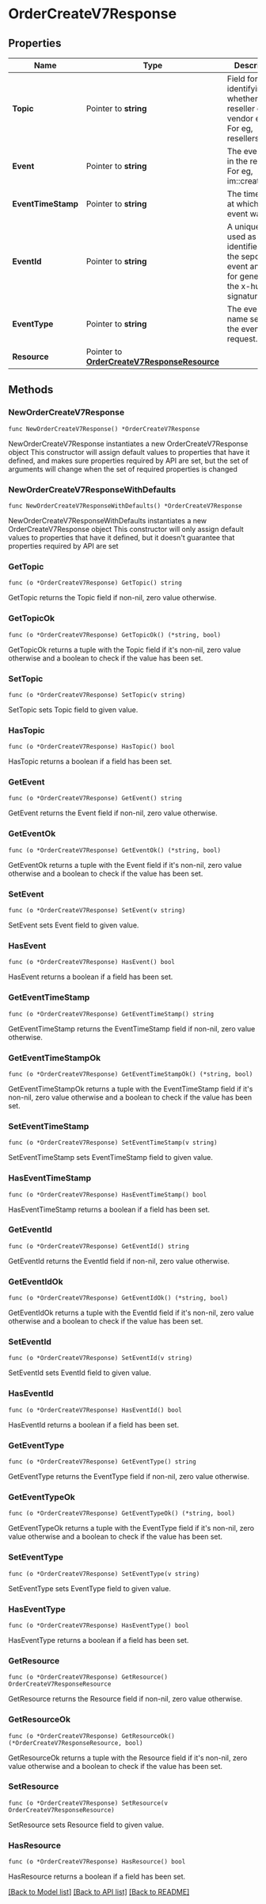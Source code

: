 # OrderCreateV7Response

## Properties

Name | Type | Description | Notes
------------ | ------------- | ------------- | -------------
**Topic** | Pointer to **string** | Field for identifying whether it is a reseller or vendor event. For eg, resellers/orders | [optional] 
**Event** | Pointer to **string** | The event sent in the request. For eg, im::create. | [optional] 
**EventTimeStamp** | Pointer to **string** | The timestamp at which the event was sent. | [optional] 
**EventId** | Pointer to **string** | A unique id used as identifier for the sepcific event and used for generating the x-hub signature. | [optional] 
**EventType** | Pointer to **string** | The event name sent in the event request. | [optional] 
**Resource** | Pointer to [**OrderCreateV7ResponseResource**](OrderCreateV7ResponseResource.md) |  | [optional] 

## Methods

### NewOrderCreateV7Response

`func NewOrderCreateV7Response() *OrderCreateV7Response`

NewOrderCreateV7Response instantiates a new OrderCreateV7Response object
This constructor will assign default values to properties that have it defined,
and makes sure properties required by API are set, but the set of arguments
will change when the set of required properties is changed

### NewOrderCreateV7ResponseWithDefaults

`func NewOrderCreateV7ResponseWithDefaults() *OrderCreateV7Response`

NewOrderCreateV7ResponseWithDefaults instantiates a new OrderCreateV7Response object
This constructor will only assign default values to properties that have it defined,
but it doesn't guarantee that properties required by API are set

### GetTopic

`func (o *OrderCreateV7Response) GetTopic() string`

GetTopic returns the Topic field if non-nil, zero value otherwise.

### GetTopicOk

`func (o *OrderCreateV7Response) GetTopicOk() (*string, bool)`

GetTopicOk returns a tuple with the Topic field if it's non-nil, zero value otherwise
and a boolean to check if the value has been set.

### SetTopic

`func (o *OrderCreateV7Response) SetTopic(v string)`

SetTopic sets Topic field to given value.

### HasTopic

`func (o *OrderCreateV7Response) HasTopic() bool`

HasTopic returns a boolean if a field has been set.

### GetEvent

`func (o *OrderCreateV7Response) GetEvent() string`

GetEvent returns the Event field if non-nil, zero value otherwise.

### GetEventOk

`func (o *OrderCreateV7Response) GetEventOk() (*string, bool)`

GetEventOk returns a tuple with the Event field if it's non-nil, zero value otherwise
and a boolean to check if the value has been set.

### SetEvent

`func (o *OrderCreateV7Response) SetEvent(v string)`

SetEvent sets Event field to given value.

### HasEvent

`func (o *OrderCreateV7Response) HasEvent() bool`

HasEvent returns a boolean if a field has been set.

### GetEventTimeStamp

`func (o *OrderCreateV7Response) GetEventTimeStamp() string`

GetEventTimeStamp returns the EventTimeStamp field if non-nil, zero value otherwise.

### GetEventTimeStampOk

`func (o *OrderCreateV7Response) GetEventTimeStampOk() (*string, bool)`

GetEventTimeStampOk returns a tuple with the EventTimeStamp field if it's non-nil, zero value otherwise
and a boolean to check if the value has been set.

### SetEventTimeStamp

`func (o *OrderCreateV7Response) SetEventTimeStamp(v string)`

SetEventTimeStamp sets EventTimeStamp field to given value.

### HasEventTimeStamp

`func (o *OrderCreateV7Response) HasEventTimeStamp() bool`

HasEventTimeStamp returns a boolean if a field has been set.

### GetEventId

`func (o *OrderCreateV7Response) GetEventId() string`

GetEventId returns the EventId field if non-nil, zero value otherwise.

### GetEventIdOk

`func (o *OrderCreateV7Response) GetEventIdOk() (*string, bool)`

GetEventIdOk returns a tuple with the EventId field if it's non-nil, zero value otherwise
and a boolean to check if the value has been set.

### SetEventId

`func (o *OrderCreateV7Response) SetEventId(v string)`

SetEventId sets EventId field to given value.

### HasEventId

`func (o *OrderCreateV7Response) HasEventId() bool`

HasEventId returns a boolean if a field has been set.

### GetEventType

`func (o *OrderCreateV7Response) GetEventType() string`

GetEventType returns the EventType field if non-nil, zero value otherwise.

### GetEventTypeOk

`func (o *OrderCreateV7Response) GetEventTypeOk() (*string, bool)`

GetEventTypeOk returns a tuple with the EventType field if it's non-nil, zero value otherwise
and a boolean to check if the value has been set.

### SetEventType

`func (o *OrderCreateV7Response) SetEventType(v string)`

SetEventType sets EventType field to given value.

### HasEventType

`func (o *OrderCreateV7Response) HasEventType() bool`

HasEventType returns a boolean if a field has been set.

### GetResource

`func (o *OrderCreateV7Response) GetResource() OrderCreateV7ResponseResource`

GetResource returns the Resource field if non-nil, zero value otherwise.

### GetResourceOk

`func (o *OrderCreateV7Response) GetResourceOk() (*OrderCreateV7ResponseResource, bool)`

GetResourceOk returns a tuple with the Resource field if it's non-nil, zero value otherwise
and a boolean to check if the value has been set.

### SetResource

`func (o *OrderCreateV7Response) SetResource(v OrderCreateV7ResponseResource)`

SetResource sets Resource field to given value.

### HasResource

`func (o *OrderCreateV7Response) HasResource() bool`

HasResource returns a boolean if a field has been set.


[[Back to Model list]](../README.md#documentation-for-models) [[Back to API list]](../README.md#documentation-for-api-endpoints) [[Back to README]](../README.md)


